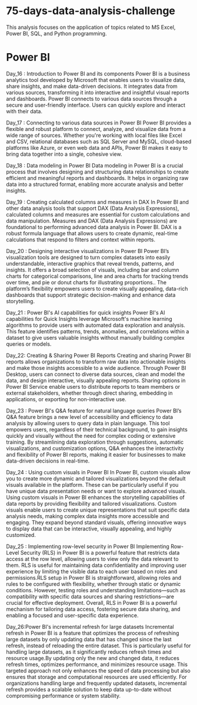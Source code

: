# 75-days-data-analysis-challenge
This analysis focuses on the application of topics related to MS Excel, Power BI, SQL, and Python programming.
# Power BI
Day_16 : Introduction to Power BI and its components
Power BI is a business analytics tool developed by Microsoft that enables users to visualize data, share insights, and make data-driven decisions. It integrates data from various sources, transforming it into interactive and insightful visual reports and dashboards. Power BI connects to various data sources through a secure and user-friendly interface. Users can quickly explore and interact with their data.

Day_17 : Connecting to various data sources in Power BI
Power BI provides a flexible and robust platform to connect, analyze, and visualize data from a wide range of sources. Whether you're working with local files like Excel and CSV, relational databases such as SQL Server and MySQL, cloud-based platforms like Azure, or even web data and APIs, Power BI makes it easy to bring data together into a single, cohesive view.

Day_18 : Data modeling in Power BI
Data modeling in Power BI is a crucial process that involves designing and structuring data relationships to create efficient and meaningful reports and dashboards. It helps in organizing raw data into a structured format, enabling more accurate analysis and better insights.

Day_19 : Creating calculated columns and measures in DAX
In Power BI and other data analysis tools that support DAX (Data Analysis Expressions), calculated columns and measures are essential for custom calculations and data manipulation. Measures and DAX (Data Analysis Expressions) are foundational to performing advanced data analysis in Power BI. DAX is a robust formula language that allows users to create dynamic, real-time calculations that respond to filters and context within reports.

Day_20 : Designing interactive visualizations in Power BI 
Power BI’s visualization tools are designed to turn complex datasets into easily understandable, interactive graphics that reveal trends, patterns, and insights. It offers a broad selection of visuals, including bar and column charts for categorical comparisons, line and area charts for tracking trends over time, and pie or donut charts for illustrating proportions.. The platform’s flexibility empowers users to create visually appealing, data-rich dashboards that support strategic decision-making and enhance data storytelling.

Day_21 : Power BI's AI capabilities for quick insights 
Power BI's AI capabilities for Quick Insights leverage Microsoft's machine learning algorithms to provide users with automated data exploration and analysis. This feature identifies patterns, trends, anomalies, and correlations within a dataset to give users valuable insights without manually building complex queries or models.

Day_22: Creating & Sharing Power BI Reports
Creating and sharing Power BI reports allows organizations to transform raw data into actionable insights and make those insights accessible to a wide audience. Through Power BI Desktop, users can connect to diverse data sources, clean and model the data, and design interactive, visually appealing reports. Sharing options in Power BI Service enable users to distribute reports to team members or external stakeholders, whether through direct sharing, embedding in applications, or exporting for non-interactive use.

Day_23 : Power BI's Q&A feature for natural language queries
Power BI’s Q&A feature brings a new level of accessibility and efficiency to data analysis by allowing users to query data in plain language. This tool empowers users, regardless of their technical background, to gain insights quickly and visually without the need for complex coding or extensive training. By streamlining data exploration through suggestions, automatic visualizations, and customization options, Q&A enhances the interactivity and flexibility of Power BI reports, making it easier for businesses to make data-driven decisions in real-time.

Day_24 : Using custom visuals in Power BI
In Power BI, custom visuals allow you to create more dynamic and tailored visualizations beyond the default visuals available in the platform. These can be particularly useful if you have unique data presentation needs or want to explore advanced visuals. Using custom visuals in Power BI enhances the storytelling capabilities of data reports by providing flexibility and tailored visualizations. Custom visuals enable users to create unique representations that suit specific data analysis needs, making complex data insights more accessible and engaging. They expand beyond standard visuals, offering innovative ways to display data that can be interactive, visually appealing, and highly customized.

Day_25 : Implementing row-level security in Power BI
Implementing Row-Level Security (RLS) in Power BI is a powerful feature that restricts data access at the row level, allowing users to view only the data relevant to them. RLS is useful for maintaining data confidentiality and improving user experience by limiting the visible data to each user based on roles and permissions.RLS setup in Power BI is straightforward, allowing roles and rules to be configured with flexibility, whether through static or dynamic conditions. However, testing roles and understanding limitations—such as compatibility with specific data sources and sharing restrictions—are crucial for effective deployment. Overall, RLS in Power BI is a powerful mechanism for tailoring data access, fostering secure data sharing, and enabling a focused and user-specific data experience.

Day_26:Power BI's incremental refresh for large datasets
Incremental refresh in Power BI is a feature that optimizes the process of refreshing large datasets by only updating data that has changed since the last refresh, instead of reloading the entire dataset. This is particularly useful for handling large datasets, as it significantly reduces refresh times and resource usage.By updating only the new and changed data, it reduces refresh times, optimizes performance, and minimizes resource usage. This targeted approach not only enhances the speed of data processing but also ensures that storage and computational resources are used efficiently. For organizations handling large and frequently updated datasets, incremental refresh provides a scalable solution to keep data up-to-date without compromising performance or system stability.
